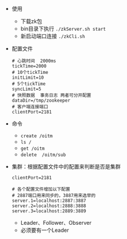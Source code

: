 - 使用
    - 下载zk包
    - bin目录下执行 `./zkServer.sh start`
    - 新启动端口连接 `./zkCli.sh`

- 配置文件
    ```
    # 心跳时间  2000ms
    tickTime=2000
    # 10个tickTime
    initLimit=10
    # 5个tickTime
    syncLimit=5
    # 快照数据  事务日志 两者可分开配置
    dataDir=/tmp/zookeeper
    # 客户端连接端口
    clientPort=2181
    ```
    
- 命令
    - `create /oitm`
    - `ls /`
    - `get /oitm`
    - `delete  /oitm/sub`

- 集群：根据配置文件中的配置来判断是否是集群
    ```
    clientPort=2181

    # 各个配置文件增加以下配置
    # 2887端口用来同步的，3887用来选举的
    server.1=localhost:2887:3887
    server.2=localhost:2888:3888
    server.3=localhost:2889:3889    
    ```
    - Leader、Follower、Observer
    - 必须要有一个Leader